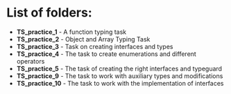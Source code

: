 # List of folders:

- **TS_practice_1** - A function typing task
- **TS_practice_2** - Object and Array Typing Task
- **TS_practice_3** - Task on creating interfaces and types
- **TS_practice_4** - The task to create enumerations and different operators
- **TS_practice_5** - The task of creating the right interfaces and typeguard
- **TS_practice_9** - The task to work with auxiliary types and modifications
- **TS_practice_10** - The task to work with the implementation of interfaces
